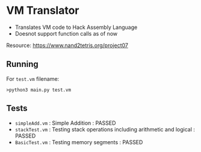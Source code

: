# VM Translator

- Translates VM code to Hack Assembly Language
- Doesnot support function calls as of now

Resource: <https://www.nand2tetris.org/project07>

## Running

For `test.vm` filename:

```>python3 main.py test.vm```

## Tests

- `simpleAdd.vm` : Simple Addition : PASSED
- `stackTest.vm` : Testing stack operations including arithmetic and logical : PASSED
- `BasicTest.vm` : Testing memory segments : PASSED
